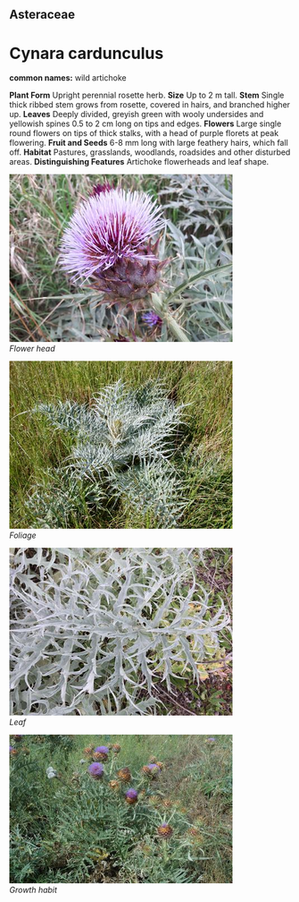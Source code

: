 ## Asteraceae
# Cynara cardunculus
**common names:** wild artichoke

**Plant Form** Upright perennial rosette herb. **Size** Up to 2 m tall. **Stem** Single thick ribbed stem grows from rosette, covered in hairs, and branched higher up. **Leaves** Deeply divided, greyish green with wooly undersides and yellowish spines 0.5 to 2 cm long on tips and edges. **Flowers** Large single round flowers on tips of thick stalks, with a head of purple florets at peak flowering. **Fruit and Seeds** 6-8 mm long with large feathery hairs, which fall off. **Habitat** Pastures, grasslands, woodlands, roadsides and other disturbed areas. **Distinguishing Features** Artichoke flowerheads and leaf shape.


![Flower head](12553_Maribyrnong_River_Avondale_Heights_Melb_3.jpg)  
 *Flower head* 

![Foliage](19162_Cynara-cardunculus01.jpg)  
 *Foliage* 

![Leaf](48083_Cynara-cardunculus_Tarrangower-2.jpg)  
 *Leaf* 

![Growth habit](19178_Cynara-cardunculus17.jpg)  
 *Growth habit* 

